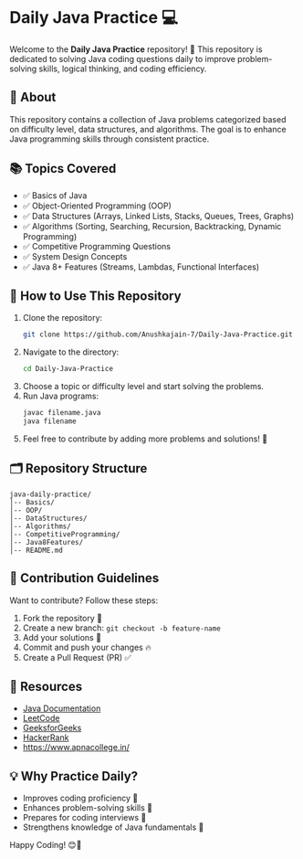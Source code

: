 # Daily Java Practice 💻

Welcome to the **Daily Java Practice** repository! 🚀 This repository is dedicated to solving Java coding questions daily to improve problem-solving skills, logical thinking, and coding efficiency.

## 📌 About
This repository contains a collection of Java problems categorized based on difficulty level, data structures, and algorithms. The goal is to enhance Java programming skills through consistent practice.

## 📚 Topics Covered
- ✅ Basics of Java
- ✅ Object-Oriented Programming (OOP)
- ✅ Data Structures (Arrays, Linked Lists, Stacks, Queues, Trees, Graphs)
- ✅ Algorithms (Sorting, Searching, Recursion, Backtracking, Dynamic Programming)
- ✅ Competitive Programming Questions
- ✅ System Design Concepts
- ✅ Java 8+ Features (Streams, Lambdas, Functional Interfaces)

## 🚀 How to Use This Repository
1. Clone the repository:
   ```bash
   git clone https://github.com/Anushkajain-7/Daily-Java-Practice.git
   ```
2. Navigate to the directory:
   ```bash
   cd Daily-Java-Practice
   ```
3. Choose a topic or difficulty level and start solving the problems.
4. Run Java programs:
   ```bash
   javac filename.java
   java filename
   ```
5. Feel free to contribute by adding more problems and solutions! 🎯

## 🗂 Repository Structure
```
java-daily-practice/
│-- Basics/
│-- OOP/
│-- DataStructures/
│-- Algorithms/
│-- CompetitiveProgramming/
│-- Java8Features/
│-- README.md
```

## 🎯 Contribution Guidelines
Want to contribute? Follow these steps:
1. Fork the repository 🍴
2. Create a new branch: `git checkout -b feature-name`
3. Add your solutions 📌
4. Commit and push your changes 🔥
5. Create a Pull Request (PR) ✅

## 📖 Resources
- [Java Documentation](https://docs.oracle.com/en/java/)
- [LeetCode](https://leetcode.com/)
- [GeeksforGeeks](https://www.geeksforgeeks.org/java/)
- [HackerRank](https://www.hackerrank.com/domains/tutorials/10-days-of-javascript)
- https://www.apnacollege.in/

## 💡 Why Practice Daily?
- Improves coding proficiency 🚀
- Enhances problem-solving skills 🤔
- Prepares for coding interviews 🎯
- Strengthens knowledge of Java fundamentals 📘

Happy Coding! 😊🎉
